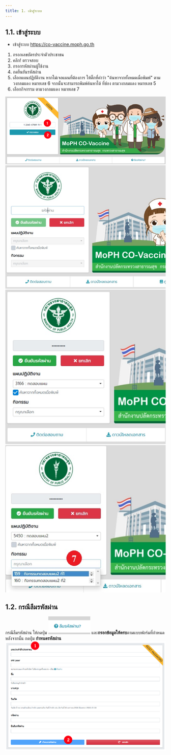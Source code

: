 ```yaml
---
title: 1. เข้าสู่ระบบ
---
```


## 1.1. เข้าสู่ระบบ

- เข้าสู่ระบบ https://co-vaccine.moph.go.th
1. กรอกเลขบัตรประจำตัวประชาชน
2. คลิก! ตรวจสอบ
3. กรอกรหัสผ่านผู้ใช้งาน
4. กดยืนยันรหัสผ่าน
5. เลือกแผนปฏิบัติงาน หากไม่เจอแผนที่ต้องการ ให้ติ๊กที่คำว่า "ค้นหาจากทั้งหมดเมื่อพิมพ์" ตามวงกลมแดง หมายเลข 6 จากนั้นจะสามารถพิมพ์ค้นหาได้ ที่ช่อง ตามวงกลมแดง หมายเลข 5 
6. เลือกกิจกรรม ตามวงกลมแดง หมายเลข 7

![](./img/user-1.png)
![](./img/password.jpg)
![](./img/searchlogin01.jpg)
![](./img/searchlogin02.jpg)

## 1.2. กรณีลืมรหัสผ่าน
กรณีลืมรหัสผ่าน ให้กดปุ่ม ![](./img/user-forgetpassword_1.png) และ**กรอกข้อมูลให้ครบ**ตามแบบฟอร์มที่กำหนด หลังจากนั้น  กดปุ่ม **กำหนดรหัสผ่าน**
![](./img/user-forgetpassword_2.png)